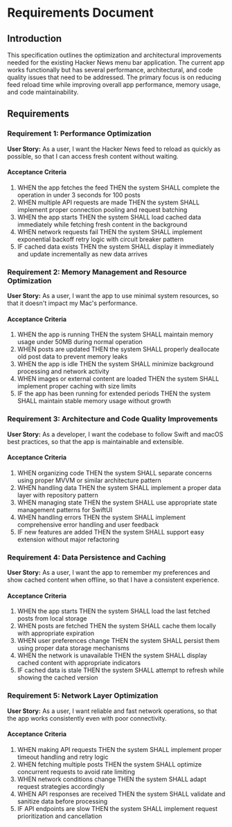 # Requirements Document

## Introduction

This specification outlines the optimization and architectural improvements needed for the existing Hacker News menu bar application. The current app works functionally but has several performance, architectural, and code quality issues that need to be addressed. The primary focus is on reducing feed reload time while improving overall app performance, memory usage, and code maintainability.

## Requirements

### Requirement 1: Performance Optimization

**User Story:** As a user, I want the Hacker News feed to reload as quickly as possible, so that I can access fresh content without waiting.

#### Acceptance Criteria

1. WHEN the app fetches the feed THEN the system SHALL complete the operation in under 3 seconds for 100 posts
2. WHEN multiple API requests are made THEN the system SHALL implement proper connection pooling and request batching
3. WHEN the app starts THEN the system SHALL load cached data immediately while fetching fresh content in the background
4. WHEN network requests fail THEN the system SHALL implement exponential backoff retry logic with circuit breaker pattern
5. IF cached data exists THEN the system SHALL display it immediately and update incrementally as new data arrives

### Requirement 2: Memory Management and Resource Optimization

**User Story:** As a user, I want the app to use minimal system resources, so that it doesn't impact my Mac's performance.

#### Acceptance Criteria

1. WHEN the app is running THEN the system SHALL maintain memory usage under 50MB during normal operation
2. WHEN posts are updated THEN the system SHALL properly deallocate old post data to prevent memory leaks
3. WHEN the app is idle THEN the system SHALL minimize background processing and network activity
4. WHEN images or external content are loaded THEN the system SHALL implement proper caching with size limits
5. IF the app has been running for extended periods THEN the system SHALL maintain stable memory usage without growth

### Requirement 3: Architecture and Code Quality Improvements

**User Story:** As a developer, I want the codebase to follow Swift and macOS best practices, so that the app is maintainable and extensible.

#### Acceptance Criteria

1. WHEN organizing code THEN the system SHALL separate concerns using proper MVVM or similar architecture pattern
2. WHEN handling data THEN the system SHALL implement a proper data layer with repository pattern
3. WHEN managing state THEN the system SHALL use appropriate state management patterns for SwiftUI
4. WHEN handling errors THEN the system SHALL implement comprehensive error handling and user feedback
5. IF new features are added THEN the system SHALL support easy extension without major refactoring

### Requirement 4: Data Persistence and Caching

**User Story:** As a user, I want the app to remember my preferences and show cached content when offline, so that I have a consistent experience.

#### Acceptance Criteria

1. WHEN the app starts THEN the system SHALL load the last fetched posts from local storage
2. WHEN posts are fetched THEN the system SHALL cache them locally with appropriate expiration
3. WHEN user preferences change THEN the system SHALL persist them using proper data storage mechanisms
4. WHEN the network is unavailable THEN the system SHALL display cached content with appropriate indicators
5. IF cached data is stale THEN the system SHALL attempt to refresh while showing the cached version

### Requirement 5: Network Layer Optimization

**User Story:** As a user, I want reliable and fast network operations, so that the app works consistently even with poor connectivity.

#### Acceptance Criteria

1. WHEN making API requests THEN the system SHALL implement proper timeout handling and retry logic
2. WHEN fetching multiple posts THEN the system SHALL optimize concurrent requests to avoid rate limiting
3. WHEN network conditions change THEN the system SHALL adapt request strategies accordingly
4. WHEN API responses are received THEN the system SHALL validate and sanitize data before processing
5. IF API endpoints are slow THEN the system SHALL implement request prioritization and cancellation

